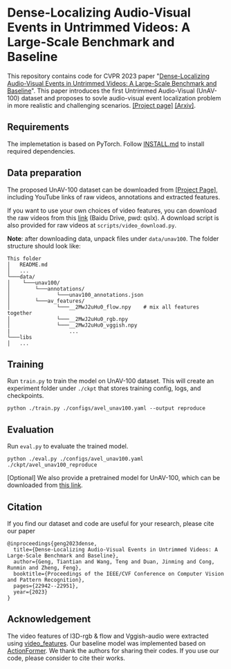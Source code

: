 # Dense-Localizing Audio-Visual Events in Untrimmed Videos: A Large-Scale Benchmark and Baseline

This repository contains code for CVPR 2023 paper "[Dense-Localizing Audio-Visual Events in Untrimmed Videos: A Large-Scale Benchmark and Baseline](https://openaccess.thecvf.com/content/CVPR2023/html/Geng_Dense-Localizing_Audio-Visual_Events_in_Untrimmed_Videos_A_Large-Scale_Benchmark_and_CVPR_2023_paper.html)". This paper introduces the first Untrimmed Audio-Visual (UnAV-100) dataset and proposes to sovle audio-visual event localization problem in more realistic and challenging scenarios. [[Project page]](https://unav100.github.io/) [[Arxiv]](https://arxiv.org/abs/2303.12930v2). 


## Requirements
The implemetation is based on PyTorch. Follow [INSTALL.md](INSTALL.md) to install required dependencies.

## Data preparation
The proposed UnAV-100 dataset can be downloaded from [[Project Page]](https://unav100.github.io/), including YouTube links of raw videos, annotations and extracted features. 

If you want to use your own choices of video features, you can download the raw videos from this [link](https://pan.baidu.com/s/1N2bNc288vK9PDpHkrPBx2A) (Baidu Drive, pwd: qslx). A download script is also provided for raw videos at `scripts/video_download.py`. 

**Note**: after downloading data, unpack files under `data/unav100`. The folder structure should look like:
```
This folder
│   README.md
│   ...  
└───data/
│    └───unav100/
│    	 └───annotations/
│               └───unav100_annotations.json
│    	 └───av_features/   
│               └───__2MwJ2uHu0_flow.npy    # mix all features together
│               └───__2MwJ2uHu0_rgb.npy 
│               └───__2MwJ2uHu0_vggish.npy 
|                   ...
└───libs
│   ...
```
## Training
Run ```train.py``` to train the model on UnAV-100 dataset. This will create an experiment folder under ```./ckpt``` that stores training config, logs, and checkpoints.
```
python ./train.py ./configs/avel_unav100.yaml --output reproduce
```

## Evaluation
Run ```eval.py``` to evaluate the trained model. 
```
python ./eval.py ./configs/avel_unav100.yaml ./ckpt/avel_unav100_reproduce
```
[Optional] We also provide a pretrained model for UnAV-100, which can be downloaded from [this link](https://drive.google.com/file/d/1qiC2osEaBSH8HFvF0WY_535F21CM3JXj/view?usp=share_link).

## Citation
If you find our dataset and code are useful for your research, please cite our paper
```
@inproceedings{geng2023dense,
  title={Dense-Localizing Audio-Visual Events in Untrimmed Videos: A Large-Scale Benchmark and Baseline},
  author={Geng, Tiantian and Wang, Teng and Duan, Jinming and Cong, Runmin and Zheng, Feng},
  booktitle={Proceedings of the IEEE/CVF Conference on Computer Vision and Pattern Recognition},
  pages={22942--22951},
  year={2023}
}
```

## Acknowledgement
The video features of I3D-rgb & flow and Vggish-audio were extracted using [video_features](https://github.com/v-iashin/video_features). Our baseline model was implemented based on [ActionFormer](https://github.com/happyharrycn/actionformer_release). We thank the authors for sharing their codes. If you use our code, please consider to cite their works.